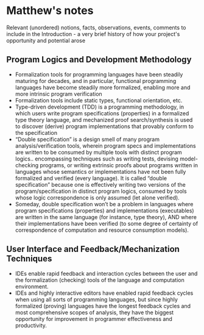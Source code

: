 # Matthew's notes

Relevant (unordered) notions, facts, observations, events, comments to include
in the Introduction - a very brief history of how your project's opportunity
and potential arose

## Program Logics and Development Methodology

* Formalization tools for programming languages have been steadily maturing for
decades, and in particular, functional programming languages have become
steadily more formalized, enabling more and more intrinsic program verification
* Formalization tools include static types, functional orientation, etc.
* Type-driven development (TDD) is a programming methodology, in which users
write program specifications (properties) in a formalized type theory language,
      and mechanized proof search/synthesis is used to discover (derive)
  program implementations that provably conform to the specification
* “Double specification” is a design smell of many program
analysis/verification tools, wherein program specs and implementations are
written to be consumed by multiple tools with distinct program logics..
encompassing techniques such as writing tests, devising model-checking
programs, or writing extrinsic proofs about programs written in languages whose
semantics or implementations have not been fully formalized and verified (every
    language).  It is called “double specification” because one is effectively
writing two versions of the program/specification in distinct program logics,
        consumed by tools whose logic correspondence is only assumed (let alone
            verified).
* Someday, double specification won’t be a problem in languages where program
specifications (properties) and implementations (executables) are written in
the same language (for instance, type theory), AND where their implementations
have been verified (to some degree of certainty of correspondence of
    computation and resource consumption models).

## User Interface and Feedback/Mechanization Techniques

* IDEs enable rapid feedback and interaction cycles between the user and the
formalization (checking) tools of the language and computation environment.
* IDEs and highly interactive editors have enabled rapid feedback cycles when
using all sorts of programming languages, but since highly formalized (proving)
  languages have the longest feedback cycles and most comprehensive scopes of
  analysis, they have the biggest opportunity for improvement in programmer
  effectiveness and productivity.
